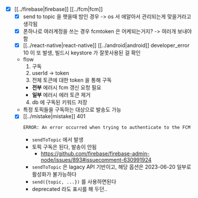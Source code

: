 - [X] [[../firebase|firebase]] [[../fcm|fcm]]
  - [X] send to topic 을 햇을때 밤인 경우 -> os 서 에알아서 관리되는게 맞을거라고생각됨
  - [X] 폰하나로 여러계정을 쓰는 경우 fcmtoken 은 어케되는거지? -> 여러개 보내야함
  - [X] [[../react-native|react-native]] [[../android|android]] developer_error 10 이 또 발생,  빌드시 keystore 가 잘못사용된 걸 확인
  - flow
    1. 구독
    2. userId -> token
    3. 전체 토큰에 대한 token 을 통해 구독
      - **전부** 에러시 fcm 갱신 요청 필요
      - **일부** 에러시 에러 토큰 제거
    4. db 에 구독된 키워드 저장
  - 특정 토픽들을 구독하는 대상으로 발송도 가능
  - [X] [[../mistake|mistake]] 401
    ```sh 
    ERROR: An error occurred when trying to authenticate to the FCM servers. Make sure the credential used to authenticate this SDK has the proper permissions. See https://firebase.google.com/docs/admin/setup for setup instructions.
    ```
    - `sendToTopic` 에서 발생
    - 토픽 구독은 된다, 발송이 안됨
      + https://github.com/firebase/firebase-admin-node/issues/893#issuecomment-630991924
    - `sendToTopic` 은 lagacy API 기반이고, 해당 옵션은 2023-06-20 일부로 활성화가 불가능하다
    - `send({topic, ...})` 를 사용하면된다
    - deprecated 라도 표시를 해 두던..
